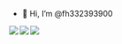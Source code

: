 - 👋 Hi, I’m @fh332393900

<img align="left" src="https://github-readme-stats.vercel.app/api?username=fh332393900&show_icons=true&hide_border=true&theme=prussian">
<img align="left" src="https://github-readme-stats.vercel.app/api/top-langs/?username=fh332393900&hide_border=true$theme=prussian">
<img align="left" src="https://stats.justsong.cn/api/leetcode/?username=332393900&cn=true&theme=prussian&hide_border=true"">

<!---
fh332393900/fh332393900 is a ✨ special ✨ repository because its `README.md` (this file) appears on your GitHub profile.
You can click the Preview link to take a look at your changes.
--->
